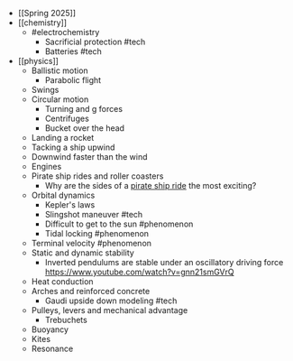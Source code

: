- [[Spring 2025]]
- [[chemistry]]
	- #electrochemistry
		- Sacrificial protection #tech
		- Batteries #tech
- [[physics]]
	- Ballistic motion
		- Parabolic flight
	- Swings
	- Circular motion
		- Turning and g forces
		- Centrifuges
		- Bucket over the head
	- Landing a rocket
	- Tacking a ship upwind
	- Downwind faster than the wind
	- Engines
	- Pirate ship rides and roller coasters
		- Why are the sides of a [pirate ship ride](https://en.wikipedia.org/wiki/Pirate_ship_(ride)) the most exciting?
	- Orbital dynamics
		- Kepler's laws
		- Slingshot maneuver #tech
		- Difficult to get to the sun #phenomenon
		- Tidal locking #phenomenon
	- Terminal velocity #phenomenon
	- Static and dynamic stability
		- Inverted pendulums are stable under an oscillatory driving force
		  https://www.youtube.com/watch?v=gnn21smGVrQ
	- Heat conduction
	- Arches and reinforced concrete
		- Gaudi upside down modeling #tech
	- Pulleys, levers and mechanical advantage
		- Trebuchets
	- Buoyancy
	- Kites
	- Resonance